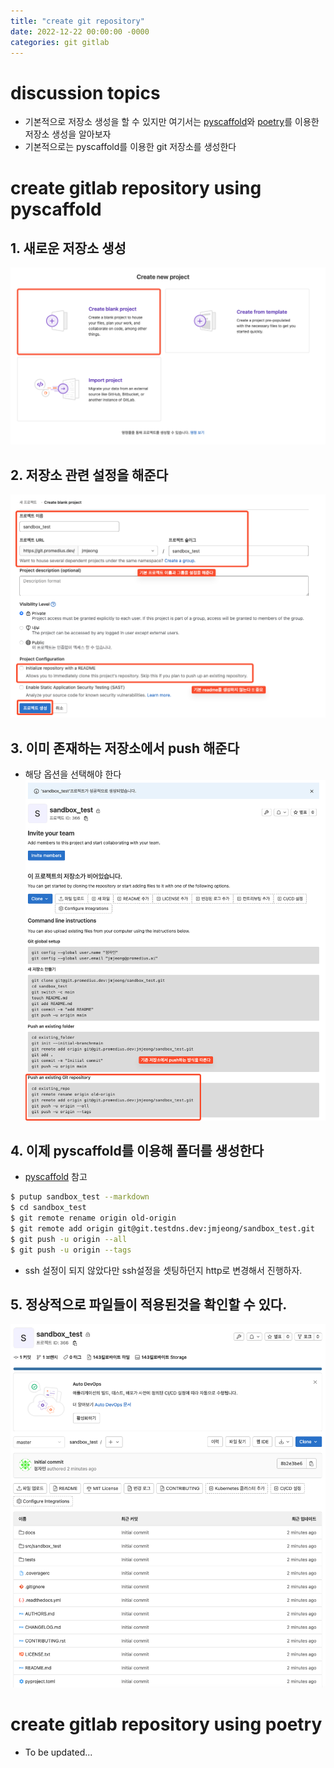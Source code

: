 ```yaml
---
title: "create git repository"
date: 2022-12-22 00:00:00 -0000
categories: git gitlab
---
```


# discussion topics
- 기본적으로 저장소 생성을 할 수 있지만 여기서는 [pyscaffold](pyscaffold)와 [poetry](poetry)를 이용한 저장소 생성을 알아보자
- 기본적으로는 pyscaffold를 이용한 git 저장소를 생성한다

# create gitlab repository using **pyscaffold**
## 1. 새로운 저장소 생성
![SCR-20220525-lbv](https://raw.githubusercontent.com/JaminJeong/blog/main/_posts/uploads/df614cf78ea23fb0bb8adf81d84c272a/SCR-20220525-lbv.png)

## 2. 저장소 관련 설정을 해준다
![SCR-20220525-lcj](https://raw.githubusercontent.com/JaminJeong/blog/main/_posts/uploads/b9bcd747d16fa6bf84b3c1336d33c4b0/SCR-20220525-lcj.png)

## 3. 이미 존재하는 저장소에서 push 해준다
- 해당 옵션을 선택해야 한다
![SCR-20220525-ldi](https://raw.githubusercontent.com/JaminJeong/blog/main/_posts/uploads/e9e27dc915468a693f2e45adcb547945/SCR-20220525-ldi.png)

## 4. 이제 pyscaffold를 이용해 폴더를 생성한다
- [pyscaffold](pyscaffold) 참고
```bash
$ putup sandbox_test --markdown
$ cd sandbox_test
$ git remote rename origin old-origin
$ git remote add origin git@git.testdns.dev:jmjeong/sandbox_test.git
$ git push -u origin --all
$ git push -u origin --tags
```
- ssh 설정이 되지 않았다만 ssh설정을 셋팅하던지 http로 변경해서 진행하자.

## 5. 정상적으로 파일들이 적용된것을 확인할 수 있다.
![SCR-20220525-ljk](https://raw.githubusercontent.com/JaminJeong/blog/main/_posts/uploads/bee047e5cb50ba7c7f99a8e32db2adf9/SCR-20220525-ljk.png)


# create gitlab repository using **poetry**

- To be updated...